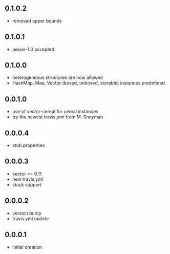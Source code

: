 0.1.0.2
-------

- removed upper bounds

0.1.0.1
-------

- aeson-1.0 accepted

0.1.0.0
-------

- heterogeneous structures are now allowed
- HashMap, Map, Vector (boxed, unboxed, storable) instances predefined

0.0.1.0
-------

- use of vector-cereal for cereal instances
- try the newest travis.yml from M. Snoyman

0.0.0.4
-------

- stub properties

0.0.0.3
-------

- vector <= 0.11
- new travis.yml
- stack support

0.0.0.2
-------

- version bump
- travis.yml update

0.0.0.1
-------

- initial creation
